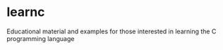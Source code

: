 # learnc
Educational material and examples for those interested in learning the C programming language
